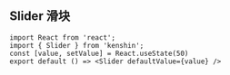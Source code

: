 ## Slider 滑块
```tsx
import React from 'react';
import { Slider } from 'kenshin';
const [value, setValue] = React.useState(50)
export default () => <Slider defaultValue={value} />
```

<API/>

<style>

#rate-demo .kenshin-row {
  margin-bottom: 10px;
}
#rate-demo .kenshin-button + .kenshin-rate {
  margin-left: 10px;
}
#rate-demo .kenshin-rate-group {
  margin-bottom: 20px;
}

#rate-demo .kenshin-rate__icon  + .kenshin-rate__icon {
  margin-left: 0;
}

#rate-demo .kenshin-rate__icon {
  margin-left: 5px;
}

#rate-demo .intro-block {
  overflow: hidden;
  margin: -24px;
  padding: 0;
}

#rate-demo .intro-block .block {
  padding: 30px 0;
  text-align: center;
  border-right: 1px solid #eff2f6;
  float: left;
  width: 50%;
  box-sizing: border-box;

}
#rate-demo .intro-block .block:last-child { border-bottom: none; }


#rate-demo .intro-block .demonstration {
  font-size: 14px;
  color: #8492a6;
  line-height: 44px;
}

#rate-demo .intro-block .wrapper {
  margin-right: 20px;
}

</style>
